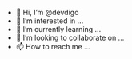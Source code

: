 - 👋 Hi, I’m @devdigo
- 👀 I’m interested in ...
- 🌱 I’m currently learning ...
- 💞️ I’m looking to collaborate on ...
- 📫 How to reach me ...

<!---
devdigo/devdigo is a ✨ special ✨ repository because its `README.md` (this file) appears on your GitHub profile.
You can click the Preview link to take a look at your changes.
--->
